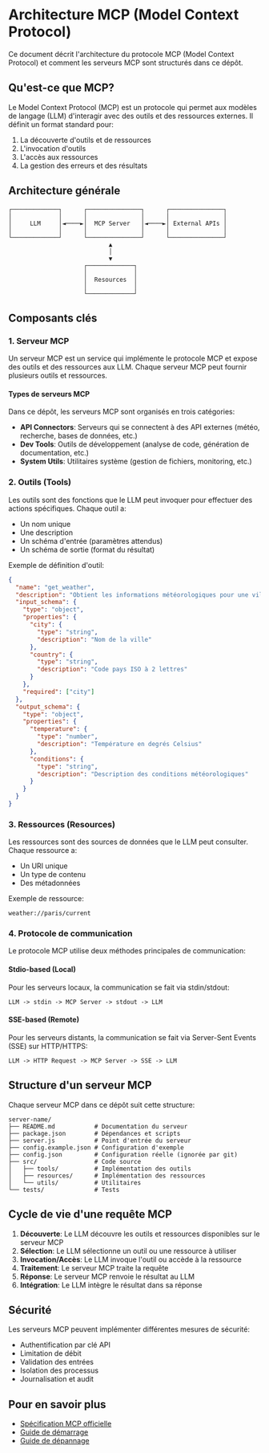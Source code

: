 # Architecture MCP (Model Context Protocol)

Ce document décrit l'architecture du protocole MCP (Model Context Protocol) et comment les serveurs MCP sont structurés dans ce dépôt.

## Qu'est-ce que MCP?

Le Model Context Protocol (MCP) est un protocole qui permet aux modèles de langage (LLM) d'interagir avec des outils et des ressources externes. Il définit un format standard pour:

1. La découverte d'outils et de ressources
2. L'invocation d'outils
3. L'accès aux ressources
4. La gestion des erreurs et des résultats

## Architecture générale

```
┌─────────────┐      ┌───────────────┐      ┌───────────────┐
│             │      │               │      │               │
│     LLM     │◄────►│  MCP Server   │◄────►│ External APIs │
│             │      │               │      │               │
└─────────────┘      └───────────────┘      └───────────────┘
                            ▲
                            │
                            ▼
                     ┌─────────────┐
                     │             │
                     │  Resources  │
                     │             │
                     └─────────────┘
```

## Composants clés

### 1. Serveur MCP

Un serveur MCP est un service qui implémente le protocole MCP et expose des outils et des ressources aux LLM. Chaque serveur MCP peut fournir plusieurs outils et ressources.

#### Types de serveurs MCP

Dans ce dépôt, les serveurs MCP sont organisés en trois catégories:

- **API Connectors**: Serveurs qui se connectent à des API externes (météo, recherche, bases de données, etc.)
- **Dev Tools**: Outils de développement (analyse de code, génération de documentation, etc.)
- **System Utils**: Utilitaires système (gestion de fichiers, monitoring, etc.)

### 2. Outils (Tools)

Les outils sont des fonctions que le LLM peut invoquer pour effectuer des actions spécifiques. Chaque outil a:

- Un nom unique
- Une description
- Un schéma d'entrée (paramètres attendus)
- Un schéma de sortie (format du résultat)

Exemple de définition d'outil:

```json
{
  "name": "get_weather",
  "description": "Obtient les informations météorologiques pour une ville donnée",
  "input_schema": {
    "type": "object",
    "properties": {
      "city": {
        "type": "string",
        "description": "Nom de la ville"
      },
      "country": {
        "type": "string",
        "description": "Code pays ISO à 2 lettres"
      }
    },
    "required": ["city"]
  },
  "output_schema": {
    "type": "object",
    "properties": {
      "temperature": {
        "type": "number",
        "description": "Température en degrés Celsius"
      },
      "conditions": {
        "type": "string",
        "description": "Description des conditions météorologiques"
      }
    }
  }
}
```

### 3. Ressources (Resources)

Les ressources sont des sources de données que le LLM peut consulter. Chaque ressource a:

- Un URI unique
- Un type de contenu
- Des métadonnées

Exemple de ressource:

```
weather://paris/current
```

### 4. Protocole de communication

Le protocole MCP utilise deux méthodes principales de communication:

#### Stdio-based (Local)

Pour les serveurs locaux, la communication se fait via stdin/stdout:

```
LLM -> stdin -> MCP Server -> stdout -> LLM
```

#### SSE-based (Remote)

Pour les serveurs distants, la communication se fait via Server-Sent Events (SSE) sur HTTP/HTTPS:

```
LLM -> HTTP Request -> MCP Server -> SSE -> LLM
```

## Structure d'un serveur MCP

Chaque serveur MCP dans ce dépôt suit cette structure:

```
server-name/
├── README.md           # Documentation du serveur
├── package.json        # Dépendances et scripts
├── server.js           # Point d'entrée du serveur
├── config.example.json # Configuration d'exemple
├── config.json         # Configuration réelle (ignorée par git)
├── src/                # Code source
│   ├── tools/          # Implémentation des outils
│   ├── resources/      # Implémentation des ressources
│   └── utils/          # Utilitaires
└── tests/              # Tests
```

## Cycle de vie d'une requête MCP

1. **Découverte**: Le LLM découvre les outils et ressources disponibles sur le serveur MCP
2. **Sélection**: Le LLM sélectionne un outil ou une ressource à utiliser
3. **Invocation/Accès**: Le LLM invoque l'outil ou accède à la ressource
4. **Traitement**: Le serveur MCP traite la requête
5. **Réponse**: Le serveur MCP renvoie le résultat au LLM
6. **Intégration**: Le LLM intègre le résultat dans sa réponse

## Sécurité

Les serveurs MCP peuvent implémenter différentes mesures de sécurité:

- Authentification par clé API
- Limitation de débit
- Validation des entrées
- Isolation des processus
- Journalisation et audit

## Pour en savoir plus

- [Spécification MCP officielle](https://github.com/microsoft/mcp)
- [Guide de démarrage](getting-started.md)
- [Guide de dépannage](troubleshooting.md)